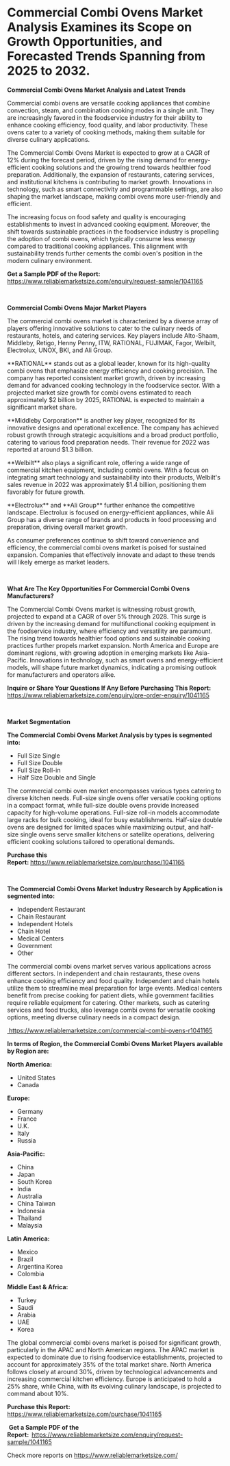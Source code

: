 <p><h1>Commercial Combi Ovens Market Analysis Examines its Scope on Growth Opportunities, and Forecasted Trends Spanning from 2025 to 2032.</h1></p><p><strong>Commercial Combi Ovens Market Analysis and Latest Trends</strong></p>
<p><p>Commercial combi ovens are versatile cooking appliances that combine convection, steam, and combination cooking modes in a single unit. They are increasingly favored in the foodservice industry for their ability to enhance cooking efficiency, food quality, and labor productivity. These ovens cater to a variety of cooking methods, making them suitable for diverse culinary applications.</p><p>The Commercial Combi Ovens Market is expected to grow at a CAGR of 12% during the forecast period, driven by the rising demand for energy-efficient cooking solutions and the growing trend towards healthier food preparation. Additionally, the expansion of restaurants, catering services, and institutional kitchens is contributing to market growth. Innovations in technology, such as smart connectivity and programmable settings, are also shaping the market landscape, making combi ovens more user-friendly and efficient.</p><p>The increasing focus on food safety and quality is encouraging establishments to invest in advanced cooking equipment. Moreover, the shift towards sustainable practices in the foodservice industry is propelling the adoption of combi ovens, which typically consume less energy compared to traditional cooking appliances. This alignment with sustainability trends further cements the combi oven's position in the modern culinary environment.</p></p>
<p><strong>Get a Sample PDF of the Report:&nbsp;</strong> <a href="https://www.reliablemarketsize.com/enquiry/request-sample/1041165?utm_campaign=1897&utm_medium=2&utm_source=Github&utm_content=ia&utm_term=09022025&utm_id=commercial-combi-ovens">https://www.reliablemarketsize.com/enquiry/request-sample/1041165</a></p>
<p>&nbsp;</p>
<p><strong>Commercial Combi Ovens Major Market Players</strong></p>
<p><p>The commercial combi ovens market is characterized by a diverse array of players offering innovative solutions to cater to the culinary needs of restaurants, hotels, and catering services. Key players include Alto-Shaam, Middleby, Retigo, Henny Penny, ITW, RATIONAL, FUJIMAK, Fagor, Welbilt, Electrolux, UNOX, BKI, and Ali Group.</p><p>**RATIONAL** stands out as a global leader, known for its high-quality combi ovens that emphasize energy efficiency and cooking precision. The company has reported consistent market growth, driven by increasing demand for advanced cooking technology in the foodservice sector. With a projected market size growth for combi ovens estimated to reach approximately $2 billion by 2025, RATIONAL is expected to maintain a significant market share.</p><p>**Middleby Corporation** is another key player, recognized for its innovative designs and operational excellence. The company has achieved robust growth through strategic acquisitions and a broad product portfolio, catering to various food preparation needs. Their revenue for 2022 was reported at around $1.3 billion.</p><p>**Welbilt** also plays a significant role, offering a wide range of commercial kitchen equipment, including combi ovens. With a focus on integrating smart technology and sustainability into their products, Welbilt's sales revenue in 2022 was approximately $1.4 billion, positioning them favorably for future growth.</p><p>**Electrolux** and **Ali Group** further enhance the competitive landscape. Electrolux is focused on energy-efficient appliances, while Ali Group has a diverse range of brands and products in food processing and preparation, driving overall market growth.</p><p>As consumer preferences continue to shift toward convenience and efficiency, the commercial combi ovens market is poised for sustained expansion. Companies that effectively innovate and adapt to these trends will likely emerge as market leaders.</p></p>
<p>&nbsp;</p>
<p><strong>What Are The Key Opportunities For Commercial Combi Ovens Manufacturers?</strong></p>
<p><p>The Commercial Combi Ovens market is witnessing robust growth, projected to expand at a CAGR of over 5% through 2028. This surge is driven by the increasing demand for multifunctional cooking equipment in the foodservice industry, where efficiency and versatility are paramount. The rising trend towards healthier food options and sustainable cooking practices further propels market expansion. North America and Europe are dominant regions, with growing adoption in emerging markets like Asia-Pacific. Innovations in technology, such as smart ovens and energy-efficient models, will shape future market dynamics, indicating a promising outlook for manufacturers and operators alike.</p></p>
<p><strong>Inquire or Share Your Questions If Any Before Purchasing This Report:</strong> <a href="https://www.reliablemarketsize.com/enquiry/pre-order-enquiry/1041165?utm_campaign=1897&utm_medium=2&utm_source=Github&utm_content=ia&utm_term=09022025&utm_id=commercial-combi-ovens">https://www.reliablemarketsize.com/enquiry/pre-order-enquiry/1041165</a></p>
<p>&nbsp;</p>
<p><strong>Market Segmentation</strong></p>
<p><strong>The Commercial Combi Ovens Market Analysis by types is segmented into:</strong></p>
<p><ul><li>Full Size Single</li><li>Full Size Double</li><li>Full Size Roll-in</li><li>Half Size Double and Single</li></ul></p>
<p><p>The commercial combi oven market encompasses various types catering to diverse kitchen needs. Full-size single ovens offer versatile cooking options in a compact format, while full-size double ovens provide increased capacity for high-volume operations. Full-size roll-in models accommodate large racks for bulk cooking, ideal for busy establishments. Half-size double ovens are designed for limited spaces while maximizing output, and half-size single ovens serve smaller kitchens or satellite operations, delivering efficient cooking solutions tailored to operational demands.</p></p>
<p><strong>Purchase this Report:&nbsp;</strong><a href="https://www.reliablemarketsize.com/purchase/1041165?utm_campaign=1897&utm_medium=2&utm_source=Github&utm_content=ia&utm_term=09022025&utm_id=commercial-combi-ovens">https://www.reliablemarketsize.com/purchase/1041165</a></p>
<p>&nbsp;</p>
<p><strong>The Commercial Combi Ovens Market Industry Research by Application is segmented into:</strong></p>
<p><ul><li>Independent Restaurant</li><li>Chain Restaurant</li><li>Independent Hotels</li><li>Chain Hotel</li><li>Medical Centers</li><li>Government</li><li>Other</li></ul></p>
<p><p>The commercial combi ovens market serves various applications across different sectors. In independent and chain restaurants, these ovens enhance cooking efficiency and food quality. Independent and chain hotels utilize them to streamline meal preparation for large events. Medical centers benefit from precise cooking for patient diets, while government facilities require reliable equipment for catering. Other markets, such as catering services and food trucks, also leverage combi ovens for versatile cooking options, meeting diverse culinary needs in a compact design.</p></p>
<p><a href="https://www.reliablemarketsize.com/commercial-combi-ovens-r1041165?utm_campaign=1897&utm_medium=2&utm_source=Github&utm_content=ia&utm_term=09022025&utm_id=commercial-combi-ovens">&nbsp;https://www.reliablemarketsize.com/commercial-combi-ovens-r1041165</a></p>
<p><strong>In terms of Region, the Commercial Combi Ovens Market Players available by Region are:</strong></p>
<p>
    <p> <strong> North America: </strong>
        <ul>
            <li>United States</li>
            <li>Canada</li>
        </ul>
        </p> 
    <p> <strong> Europe: </strong>
        <ul>
            <li>Germany</li>
            <li>France</li>
            <li>U.K.</li>
            <li>Italy</li>
            <li>Russia</li>
        </ul>
        </p> 
    <p> <strong> Asia-Pacific: </strong>
        <ul>
            <li>China</li>
            <li>Japan</li>
            <li>South Korea</li>
            <li>India</li>
            <li>Australia</li>
            <li>China Taiwan</li>
            <li>Indonesia</li>
            <li>Thailand</li>
            <li>Malaysia</li>
        </ul>
        </p> 
    <p> <strong> Latin America: </strong>
        <ul>
            <li>Mexico</li>
            <li>Brazil</li>
            <li>Argentina Korea</li>
            <li>Colombia</li>
        </ul>
        </p> 
    <p> <strong> Middle East & Africa: </strong>
        <ul>
            <li>Turkey</li>
            <li>Saudi</li>
            <li>Arabia</li>
            <li>UAE</li>
            <li>Korea</li>
        </ul>
    </p>
    </p>
<p><p>The global commercial combi ovens market is poised for significant growth, particularly in the APAC and North American regions. The APAC market is expected to dominate due to rising foodservice establishments, projected to account for approximately 35% of the total market share. North America follows closely at around 30%, driven by technological advancements and increasing commercial kitchen efficiency. Europe is anticipated to hold a 25% share, while China, with its evolving culinary landscape, is projected to command about 10%.</p></p>
<p><strong>Purchase this Report: </strong><a href="https://www.reliablemarketsize.com/purchase/1041165?utm_campaign=1897&utm_medium=2&utm_source=Github&utm_content=ia&utm_term=09022025&utm_id=commercial-combi-ovens">https://www.reliablemarketsize.com/purchase/1041165</a></p>
<p>&nbsp;<strong>Get a Sample PDF of the Report:&nbsp;&nbsp;</strong><a href="https://www.reliablemarketsize.com/enquiry/request-sample/1041165?utm_campaign=1897&utm_medium=2&utm_source=Github&utm_content=ia&utm_term=09022025&utm_id=commercial-combi-ovens">https://www.reliablemarketsize.com/enquiry/request-sample/1041165</a></p>
<p><strong></strong></p>
<p>Check more reports on <a href="https://www.reliablemarketsize.com/?utm_campaign=1897&utm_medium=2&utm_source=Github&utm_content=ia&utm_term=09022025&utm_id=commercial-combi-ovens">https://www.reliablemarketsize.com/</a></p>